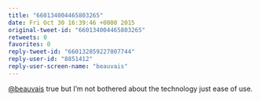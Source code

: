 ```yaml
---
title: "660134004465803265"
date: Fri Oct 30 16:39:46 +0000 2015
original-tweet-id: "660134004465803265"
retweets: 0
favorites: 0
reply-tweet-id: "660132859227807744"
reply-user-id: "8851412"
reply-user-screen-name: "beauvais"
---
```

<a href="https://twitter.com/beauvais">@beauvais</a> true but I’m not bothered about the technology just ease of use.
